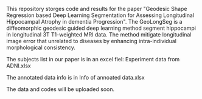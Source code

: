 This repository storges code and results for the paper "Geodesic Shape Regression based Deep Learning Segmentation for Assessing Longitudinal Hippocampal Atrophy in dementia Progression". The GeoLongSeg is a diffeomorphic geodesic guided deep learning method segment hippocampi in longitudinal 3T T1-weighted MRI data. The method mitigate longitudinal image error that unrelated to diseases by enhancing intra-individual morphological consistency.

The subjects list in our paper is in an excel fiel: Experiment data from ADNI.xlsx

The annotated data info is in Info of annoated data.xlsx

The data and codes will be uploaded soon.
